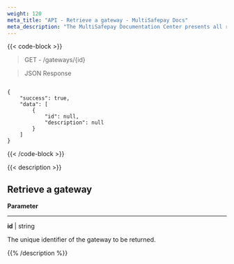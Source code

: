 ```yaml
---
weight: 120
meta_title: "API - Retrieve a gateway - MultiSafepay Docs"
meta_description: "The MultiSafepay Documentation Center presents all relevant information about our Plugins and API. You can also find support pages for payment methods, tools and general questions as well as the contact details of our Support and Integration Teams."
---
```

{{< code-block >}}

> GET - /gateways/{id}

> JSON Response

```shell

{
    "success": true,
    "data": [
        {
            "id": null,
            "description": null
        }
    ]
}
```
{{< /code-block >}}

{{< description >}}
## Retrieve a gateway

**Parameter**

----------------

__id__ | string

The unique identifier of the gateway to be returned.

{{% /description %}}
